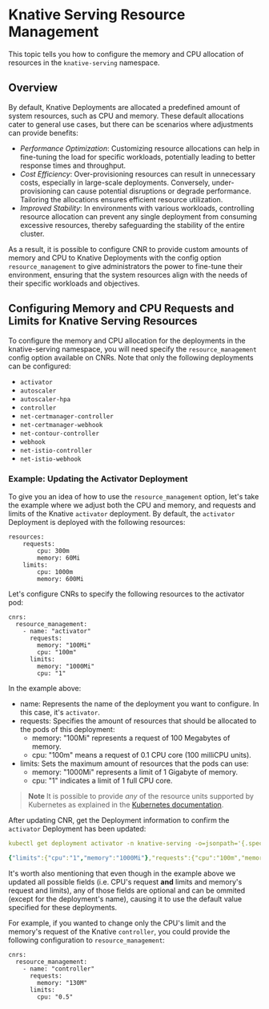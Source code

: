 # Knative Serving Resource Management

This topic tells you how to configure the memory and CPU allocation of resources in the `knative-serving` namespace.

## <a id='overview'></a> Overview

By default, Knative Deployments are allocated a predefined amount of system resources, such as CPU and memory. These default allocations cater to general use cases, but there can be scenarios where adjustments can provide benefits:

* *Performance Optimization*: Customizing resource allocations can help in fine-tuning the load for specific workloads, potentially leading to better response times and throughput.
* *Cost Efficiency*: Over-provisioning resources can result in unnecessary costs, especially in large-scale deployments. Conversely, under-provisioning can cause potential disruptions or degrade performance. Tailoring the allocations ensures efficient resource utilization.
* *Improved Stability*: In environments with various workloads, controlling resource allocation can prevent any single deployment from consuming excessive resources, thereby safeguarding the stability of the entire cluster.

As a result, it is possible to configure CNR to provide custom amounts of memory and CPU to Knative Deployments with the config option `resource_management` to give administrators the power to fine-tune their environment, ensuring that the system resources align with the needs of their specific workloads and objectives.

## <a id='update-resources'></a> Configuring Memory and CPU Requests and Limits for Knative Serving Resources

To configure the memory and CPU allocation for the deployments in the knative-serving namespace, you will need specify the `resource_management` config option available on CNRs. Note that only the following deployments can be configured:

- `activator`
- `autoscaler`
- `autoscaler-hpa`
- `controller`
- `net-certmanager-controller`
- `net-certmanager-webhook`
- `net-contour-controller`
- `webhook`
- `net-istio-controller`
- `net-istio-webhook`

### <a id='resource-mgmt-example'></a> Example: Updating the Activator Deployment

To give you an idea of how to use the `resource_management` option, let's take the example where we adjust both the CPU and memory, and requests and limits of the Knative `activator` deployment. By default, the `activator` Deployment is deployed with the following resources:

```console
resources:
    requests:
        cpu: 300m
        memory: 60Mi
    limits:
        cpu: 1000m
        memory: 600Mi
```

Let's configure CNRs to specify the following resources to the activator pod:

```console
cnrs:
  resource_management:
    - name: "activator"
      requests:
        memory: "100Mi"
        cpu: "100m"
      limits:
        memory: "1000Mi"
        cpu: "1"
```

In the example above:

- name: Represents the name of the deployment you want to configure. In this case, it's `activator`.
- requests: Specifies the amount of resources that should be allocated to the pods of this deployment:
    - memory: "100Mi" represents a request of 100 Megabytes of memory.
    - cpu: "100m" means a request of 0.1 CPU core (100 milliCPU units).
- limits: Sets the maximum amount of resources that the pods can use:
    - memory: "1000Mi" represents a limit of 1 Gigabyte of memory.
    - cpu: "1" indicates a limit of 1 full CPU core.

> **Note** It is possible to provide *any* of the resource units supported by Kubernetes as explained in the [Kubernetes documentation](https://kubernetes.io/docs/concepts/configuration/manage-resources-containers/#resource-units-in-kubernetes).

After updating CNR, get the Deployment information to confirm the `activator` Deployment has been updated:
```yaml
kubectl get deployment activator -n knative-serving -o=jsonpath='{.spec.template.spec.containers[?(@.name=="activator")].resources}'

{"limits":{"cpu":"1","memory":"1000Mi"},"requests":{"cpu":"100m","memory":"100Mi"}}
```

It's worth also mentioning that even though in the example above we updated all possible fields (i.e. CPU's request **and** limits and memory's request and limits), any of those fields are optional and can be ommited (except for the deployment's name), causing it to use the default value specified for these deployments.

For example, if you wanted to change only the CPU's limit and the memory's request of the Knative `controller`, you could provide the following configuration to `resource_management`:

```console
cnrs:
  resource_management:
    - name: "controller"
      requests:
        memory: "130M"
      limits:
        cpu: "0.5"
```